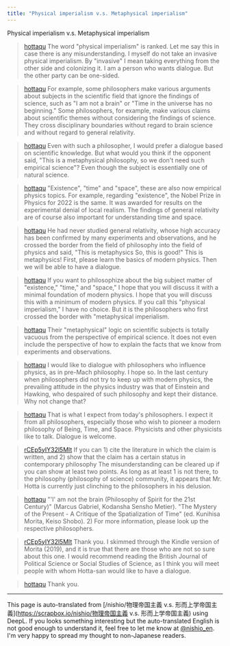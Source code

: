 ```yaml
---
title: "Physical imperialism v.s. Metaphysical imperialism"
---
```


Physical imperialism v.s. Metaphysical imperialism

> [hottaqu](https://twitter.com/hottaqu/status/1679983527075680258) The word "physical imperialism" is ranked. Let me say this in case there is any misunderstanding. I myself do not take an invasive physical imperialism. By "invasive" I mean taking everything from the other side and colonizing it. I am a person who wants dialogue. But the other party can be one-sided.

> [hottaqu](https://twitter.com/hottaqu/status/1679984354381156352) For example, some philosophers make various arguments about subjects in the scientific field that ignore the findings of science, such as "I am not a brain" or "Time in the universe has no beginning." Some philosophers, for example, make various claims about scientific themes without considering the findings of science. They cross disciplinary boundaries without regard to brain science and without regard to general relativity.

> [hottaqu](https://twitter.com/hottaqu/status/1679984940992311296) Even with such a philosopher, I would prefer a dialogue based on scientific knowledge. But what would you think if the opponent said, "This is a metaphysical philosophy, so we don't need such empirical science"? Even though the subject is essentially one of natural science.

> [hottaqu](https://twitter.com/hottaqu/status/1679986240823922688) "Existence", "time" and "space", these are also now empirical physics topics. For example, regarding "existence", the Nobel Prize in Physics for 2022 is the same. It was awarded for results on the experimental denial of local realism. The findings of general relativity are of course also important for understanding time and space.

> [hottaqu](https://twitter.com/hottaqu/status/1679987053466112000) He had never studied general relativity, whose high accuracy has been confirmed by many experiments and observations, and he crossed the border from the field of philosophy into the field of physics and said, "This is metaphysics So, this is good!" This is metaphysics! First, please learn the basics of modern physics. Then we will be able to have a dialogue.

> [hottaqu](https://twitter.com/hottaqu/status/1679987808445042688) If you want to philosophize about the big subject matter of "existence," "time," and "space," I hope that you will discuss it with a minimal foundation of modern physics. I hope that you will discuss this with a minimum of modern physics. If you call this "physical imperialism," I have no choice. But it is the philosophers who first crossed the border with "metaphysical imperialism.

> [hottaqu](https://twitter.com/hottaqu/status/1679988483136577536) Their "metaphysical" logic on scientific subjects is totally vacuous from the perspective of empirical science. It does not even include the perspective of how to explain the facts that we know from experiments and observations.

> [hottaqu](https://twitter.com/hottaqu/status/1679989562876243968) I would like to dialogue with philosophers who influence physics, as in pre-Mach philosophy. I hope so. In the last century when philosophers did not try to keep up with modern physics, the prevailing attitude in the physics industry was that of Einstein and Hawking, who despaired of such philosophy and kept their distance. Why not change that?

> [hottaqu](https://twitter.com/hottaqu/status/1679989921816387586) That is what I expect from today's philosophers. I expect it from all philosophers, especially those who wish to pioneer a modern philosophy of Being, Time, and Space. Physicists and other physicists like to talk. Dialogue is welcome.



> [rCEp5yIY32l5Mlt](https://twitter.com/rCEp5yIY32l5Mlt/status/1680062696203362305) If you can 1) cite the literature in which the claim is written, and 2) show that the claim has a certain status in contemporary philosophy The misunderstanding can be cleared up if you can show at least two points. As long as at least 1 is not there, to the philosophy (philosophy of science) community, it appears that Mr. Hotta is currently just clinching to the philosophers in his delusion.

> [hottaqu](https://twitter.com/hottaqu/status/1680065191214735360) "'I' am not the brain (Philosophy of Spirit for the 21st Century)" (Marcus Gabriel, Kodansha Sensho Metier).
>  "The Mystery of the Present - A Critique of the Spatialization of Time" (ed. Kunihisa Morita, Keiso Shobo). 2) For more information, please look up the respective philosophers.

> [rCEp5yIY32l5Mlt](https://twitter.com/rCEp5yIY32l5Mlt/status/1680083611758755841) Thank you. I skimmed through the Kindle version of Morita (2019), and it is true that there are those who are not so sure about this one. I would recommend reading the British Journal of Political Science or Social Studies of Science, as I think you will meet people with whom Hotta-san would like to have a dialogue.

> [hottaqu](https://twitter.com/hottaqu/status/1680086886080036864) Thank you.


---
This page is auto-translated from [/nishio/物理帝国主義 v.s. 形而上学帝国主義](https://scrapbox.io/nishio/物理帝国主義 v.s. 形而上学帝国主義) using DeepL. If you looks something interesting but the auto-translated English is not good enough to understand it, feel free to let me know at [@nishio_en](https://twitter.com/nishio_en). I'm very happy to spread my thought to non-Japanese readers.